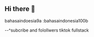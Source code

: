 ## Hi there 👋

<!--
**Syafidzakiariski2209/Syafidzakiariski2209** is a ✨ _special_ ✨ repository because its `README.md` (this file) appears on your GitHub profile.

Here are some ideas to get you started:

- 🔭 I’m currently working on ...
- 🌱 I’m currently learning ...
- 👯 I’m looking to collaborate on ...
- 🤔 I’m looking for help with ...
- 💬 Ask me about ...
- 📫 How to reach me: ...
- 😄 Pronouns: ...
- ⚡ Fun fact: ...
-->bahasaindoesia9a :bahasaindonesia100b
--^subcribe and folollwers tiktok fullstack
